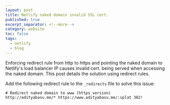 ```yaml
---
layout: post
title: Netlify naked domain invalid SSL cert.
published: true
excerpt_separator: <!--more-->
category: website
toc: false
tags: 
  - netlify
  - blog
---
```


Enforcing redirect rule from http to https and pointing the naked domain to Netlify's load balancer IP causes invalid cert. being served when accessing the naked domain. This post details the solution using redirect rules.

<!--more-->

Add the following redirect rule to the `_redirects` file to solve this issue:
```
# Redirect naked domain to www (https version)
http://adityabasu.me/* https://www.adityabasu.me/:splat 302!
```
